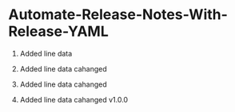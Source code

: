 # Automate-Release-Notes-With-Release-YAML

1. Added line data

2. Added line data cahanged 

3. Added line data cahanged 

4. Added line data cahanged v1.0.0 